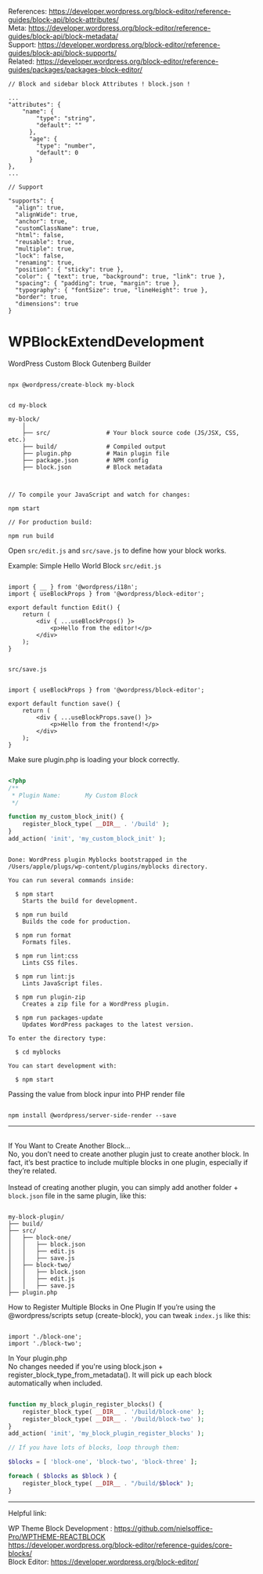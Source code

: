 References: https://developer.wordpress.org/block-editor/reference-guides/block-api/block-attributes/
<br>Meta: https://developer.wordpress.org/block-editor/reference-guides/block-api/block-metadata/
<br> Support: https://developer.wordpress.org/block-editor/reference-guides/block-api/block-supports/
<br> Related: https://developer.wordpress.org/block-editor/reference-guides/packages/packages-block-editor/

```
// Block and sidebar block Attributes ! block.json ! 

...
"attributes": {
    "name": {
        "type": "string",
        "default": ""
      },
      "age": {
        "type": "number",
        "default": 0
      }
},
...

```

```
// Support

"supports": {
  "align": true,
  "alignWide": true,
  "anchor": true,
  "customClassName": true,
  "html": false,
  "reusable": true,
  "multiple": true,
  "lock": false,
  "renaming": true,
  "position": { "sticky": true },
  "color": { "text": true, "background": true, "link": true },
  "spacing": { "padding": true, "margin": true },
  "typography": { "fontSize": true, "lineHeight": true },
  "border": true,
  "dimensions": true
}

```

# WPBlockExtendDevelopment
WordPress Custom Block Gutenberg Builder 

```

npx @wordpress/create-block my-block

```

```

cd my-block

my-block/
    │
    ├── src/                # Your block source code (JS/JSX, CSS, etc.)
    ├── build/              # Compiled output
    ├── plugin.php          # Main plugin file
    ├── package.json        # NPM config
    ├── block.json          # Block metadata


```

```

// To compile your JavaScript and watch for changes:

npm start

```

```
// For production build:

npm run build

```


Open ``` src/edit.js ``` and  ``` src/save.js ``` to define how your block works.

Example: Simple Hello World Block
``` src/edit.js ```

```JS

import { __ } from '@wordpress/i18n';
import { useBlockProps } from '@wordpress/block-editor';

export default function Edit() {
    return (
        <div { ...useBlockProps() }>
            <p>Hello from the editor!</p>
        </div>
    );
}

````

```

src/save.js

```

```JS

import { useBlockProps } from '@wordpress/block-editor';

export default function save() {
    return (
        <div { ...useBlockProps.save() }>
            <p>Hello from the frontend!</p>
        </div>
    );
}

```


Make sure plugin.php is loading your block correctly.

```PHP

<?php
/**
 * Plugin Name:       My Custom Block
 */

function my_custom_block_init() {
    register_block_type( __DIR__ . '/build' );
}
add_action( 'init', 'my_custom_block_init' );

```


```

Done: WordPress plugin Myblocks bootstrapped in the /Users/apple/plugs/wp-content/plugins/myblocks directory.

You can run several commands inside:

  $ npm start
    Starts the build for development.

  $ npm run build
    Builds the code for production.

  $ npm run format
    Formats files.

  $ npm run lint:css
    Lints CSS files.

  $ npm run lint:js
    Lints JavaScript files.

  $ npm run plugin-zip
    Creates a zip file for a WordPress plugin.

  $ npm run packages-update
    Updates WordPress packages to the latest version.

To enter the directory type:

  $ cd myblocks

You can start development with:

  $ npm start

```



Passing the value from block inpur into PHP render file 

```

npm install @wordpress/server-side-render --save

```

-----------------------------------------------------------------------------------------

<br>If You Want to Create Another Block…
<br>No, you don’t need to create another plugin just to create another block. In fact, it’s best practice to include multiple blocks in one plugin, especially if they’re related.
<br>
<br>Instead of creating another plugin, you can simply add another folder + ``` block.json ``` file in the same plugin, like this:
<br>

```

my-block-plugin/
├── build/
├── src/
│   ├── block-one/
│   │   ├── block.json
│   │   ├── edit.js
│   │   ├── save.js
│   ├── block-two/
│   │   ├── block.json
│   │   ├── edit.js
│   │   ├── save.js
├── plugin.php

```

How to Register Multiple Blocks in One Plugin
If you’re using the @wordpress/scripts setup (create-block), you can tweak ``` index.js ``` like this:

```

import './block-one';
import './block-two';

```


In Your plugin.php
<br>No changes needed if you're using block.json + register_block_type_from_metadata(). It will pick up each block automatically when included.

```PHP

function my_block_plugin_register_blocks() {
    register_block_type( __DIR__ . '/build/block-one' );
    register_block_type( __DIR__ . '/build/block-two' );
}
add_action( 'init', 'my_block_plugin_register_blocks' );


```

```PHP
// If you have lots of blocks, loop through them:

$blocks = [ 'block-one', 'block-two', 'block-three' ];

foreach ( $blocks as $block ) {
    register_block_type( __DIR__ . "/build/$block" );
}

```

-----------------------------------------------------------------------------------------

Helpful link: 

WP Theme Block Development : https://github.com/nielsoffice-Pro/WPTHEME-REACTBLOCK
<br> https://developer.wordpress.org/block-editor/reference-guides/core-blocks/
<br> Block Editor: https://developer.wordpress.org/block-editor/
